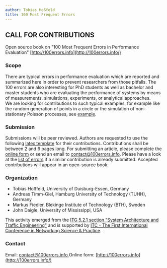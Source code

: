 ```yaml
---
author: Tobias Hoßfeld
title: 100 Most Frequent Errors
---
```



## CALL FOR CONTRIBUTIONS

Open source book on "100 Most Frequent Errors in Performance Evaluation"
[http://100errors.info](http://100errors.info/)

### Scope

There are typical errors in performance evaluation which are reported and summarized here in order to prevent researchers from those pitfalls. The 100 errors are also interesting for PhD students as well as bachelor and master students who are evaluating the performance of systems by means of measurements, simulations, experiments, or analytical approaches.<br/>
We are looking for contributions to such typical examples, for example like the random generation of points in a circle or the simulation of non-stationary Poisson processes, see [example](https://docs.google.com/viewer?a=v&pid=sites&srcid=ZGVmYXVsdGRvbWFpbnwxMDBtb3N0ZnJlcXVlbnRlcnJvcnN8Z3g6MTlkMTg2OTRjZmQwNTMyMA).

### Submission

Submissions will be peer reviewed. Authors are requested to use the following [latex template](https://sites.google.com/site/100mostfrequenterrors/home/template.zip?attredirects=0&d=1) for their contributions. Contributions shall be between 2 and 6 pages long. For submitting an article, please complete the [online form](https://sites.google.com/site/100mostfrequenterrors/submission/form) or send an email to [contact@100errors.info](mailto:contact@100errors.info). Please have a look at the [list of errors](https://sites.google.com/site/100mostfrequenterrors/list) if a similar contribution is already submitted. Accepted contributions will appear in an open-source book.

### Organization

  * Tobias Hoßfeld, University of Duisburg-Essen, Germany
  * Andreas Timm-Giel, Hamburg University of Technology (TUHH), Germany
  * Markus Fiedler, Blekinge Institute of Technology (BTH), Sweden
  * John Daigle, University of Mississippi, USA



This activity emerged from the [ITG 5.2.1 section "System Architecture and Traffic Engineering"](http://itg521.de/) and is supported by [ITC - The First International Conference in Networking Science & Practice](/index.html).

### Contact

Email: [contact@100errors.info
](mailto:contact@100errors.info)Online form: [http://100errors.info](http://100errors.info/)
